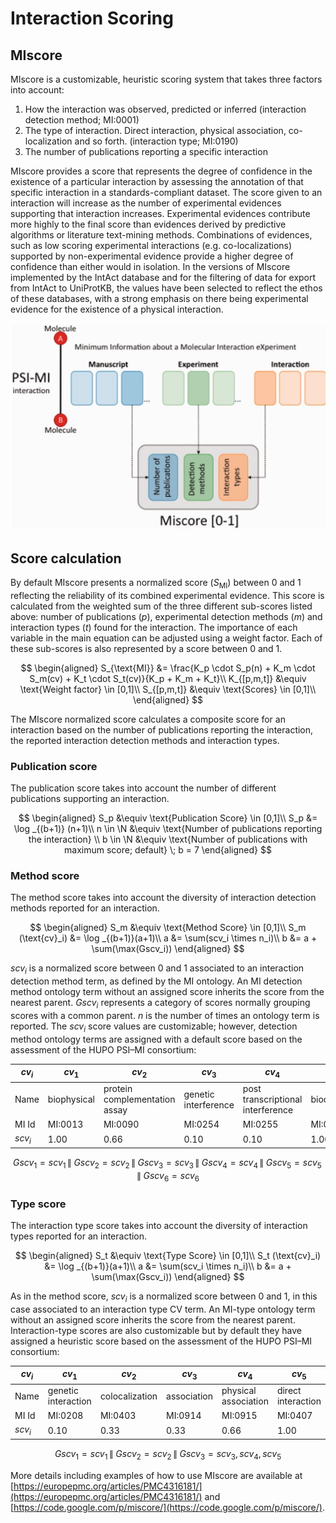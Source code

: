 # Interaction Scoring

## MIscore

MIscore is a customizable, heuristic scoring system that takes three factors into account:

1. How the interaction was observed, predicted or inferred \(interaction detection method; MI:0001\)
2. The type of interaction. Direct interaction, physical association, co-localization and so forth. \(interaction type; MI:0190\)
3. The number of publications reporting a specific interaction

MIscore provides a score that represents the degree of confidence in the existence of a particular interaction by assessing the annotation of that specific interaction in a standards-compliant dataset. The score given to an interaction will increase as the number of experimental evidences supporting that interaction increases. Experimental evidences contribute more highly to the final score than evidences derived by predictive algorithms or literature text-mining methods. Combinations of evidences, such as low scoring experimental interactions \(e.g. co-localizations\) supported by non-experimental evidence provide a higher degree of confidence than either would in isolation. In the versions of MIscore implemented by the IntAct database and for the filtering of data for export from IntAct to UniProtKB, the values have been selected to reflect the ethos of these databases, with a strong emphasis on there being experimental evidence for the existence of a physical interaction.

![](../assets/images/gitbook/image%20(4).png)

## Score calculation

By default MIscore presents a normalized score \($S_{\text{MI}}$\) between 0 and 1 reflecting the reliability of its combined experimental evidence. This score is calculated from the weighted sum of the three different sub-scores listed above: number of publications \($p$\), experimental detection methods \($m$\) and interaction types \($t$\) found for the interaction. The importance of each variable in the main equation can be adjusted using a weight factor. Each of these sub-scores is also represented by a score between 0 and 1.

$$
\begin{aligned}
    S_{\text{MI}} &= \frac{K_p \cdot S_p(n) + K_m \cdot S_m(cv) + K_t \cdot S_t(cv)}{K_p + K_m + K_t}\\
    K_{[p,m,t]} &\equiv \text{Weight factor} \in [0,1]\\
    S_{[p,m,t]} &\equiv \text{Scores} \in [0,1]\\
\end{aligned}
$$

The MIscore normalized score calculates a composite score for an interaction based on the number of publications reporting the interaction, the reported interaction detection methods and interaction types.

### Publication score

The publication score takes into account the number of different publications supporting an interaction.

$$
\begin{aligned}
    S_p &\equiv \text{Publication Score} \in [0,1]\\
    S_p &= \log _{(b+1)} (n+1)\\
    n \in \N &\equiv \text{Number of publications reporting the interaction} \\
    b \in \N &\equiv \text{Number of publications with maximum score; default} \; b  =  7
\end{aligned}
$$

### Method score

The method score takes into account the diversity of interaction detection methods reported for an interaction.

$$
\begin{aligned}
    S_m &\equiv \text{Method Score} \in [0,1]\\
    S_m (\text{cv}_i) &= \log _{(b+1)}(a+1)\\
    a &= \sum(scv_i \times n_i)\\
    b &= a + \sum(\max(Gscv_i))
\end{aligned}
$$

$scv_i$ is a normalized score between 0 and 1 associated to an interaction detection method term, as defined by the MI ontology. An MI detection method ontology term without an assigned score inherits the score from the nearest parent. $Gscv_i$ represents a category of scores normally grouping scores with a common parent. $n$ is the number of times an ontology term is reported. The $scv_i$ score values are customizable; however, detection method ontology terms are assigned with a default score based on the assessment of the HUPO PSI–MI consortium:

| $cv_i$  | $cv_1$      | $cv_2$                        | $cv_3$               | $cv_4$                            | $cv_5$      | $cv_6$            | $cv_7$  |
| ------- | ----------- | ----------------------------- | -------------------- | --------------------------------- | ----------- | ----------------- | ------- |
| Name    | biophysical | protein complementation assay | genetic interference | post transcriptional interference | biochemical | imaging technique | Unkwown |
| MI Id   | MI:0013     | MI:0090                       | MI:0254              | MI:0255                           | MI:0401     | MI:0428           | Unkwown |
| $scv_i$ | $1.00$      | $0.66$                        | $0.10$               | $0.10$                            | $1.00$      | $0.33$            | $0.05$  |

$$Gscv_1   =  scv_1 \,\|\; Gscv_2  =  scv_2 \,\|\; Gscv_3  =  scv_3 \,\|\; Gscv_4  =  scv_4\,\|\;Gscv_5  =  scv_5 \,\|\; Gscv_6  =  scv_6$$

### Type score

The interaction type score takes into account the diversity of interaction types reported for an interaction.

$$
\begin{aligned}
    S_t  &\equiv \text{Type Score}  \in [0,1]\\
    S_t (\text{cv}_i) &= \log _{(b+1)}(a+1)\\
    a &= \sum(scv_i \times n_i)\\
    b &= a + \sum(\max(Gscv_i))
\end{aligned}
$$  

As in the method score, $scv_i$ is a normalized score between 0 and 1, in this case associated to an interaction type CV term. An MI-type ontology term without an assigned score inherits the score from the nearest parent. Interaction-type scores are also customizable but by default they have assigned a heuristic score based on the assessment of the HUPO PSI–MI consortium:

| $cv_i$  | $cv_1$              | $cv_2$         | $cv_3$      | $cv_4$               | $cv_5$             | $cv_6$  |
| ------- | ------------------- | -------------- | ----------- | -------------------- | ------------------ | ------- |
| Name    | genetic interaction | colocalization | association | physical association | direct interaction | Unkwown |
| MI Id   | MI:0208             | MI:0403        | MI:0914     | MI:0915              | MI:0407            | Unkwown |
| $scv_i$ | $0.10$              | $0.33$         | $0.33$      | $0.66$               | $1.00$             | $0.05$  |

$$Gscv_1  =  scv_1 \,\|\; Gscv_2  =  scv_2 \,\|\; Gscv_3  =  scv_3, scv_4, scv_5$$

More details including examples of how to use MIscore are available at [https://europepmc.org/articles/PMC4316181/](https://europepmc.org/articles/PMC4316181/) and [https://code.google.com/p/miscore/](https://code.google.com/p/miscore/).
